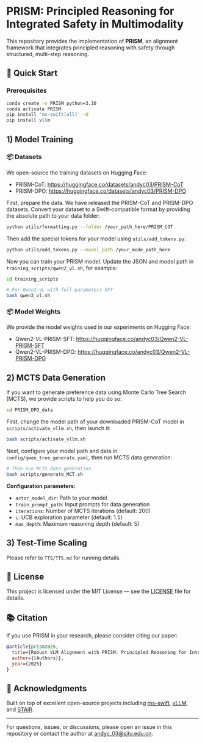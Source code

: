 # PRISM: Principled Reasoning for Integrated Safety in Multimodality

This repository provides the implementation of **PRISM**, an alignment framework that integrates principled reasoning with safety through structured, multi-step reasoning.


## 🚀 Quick Start

### Prerequisites

```bash
conda create -n PRISM python=3.10
conda activate PRISM
pip install 'ms-swift[all]' -U
pip install vllm
```

## 1) Model Training

### 📦 Datasets

We open-source the training datasets on Hugging Face:

- PRISM-CoT: https://huggingface.co/datasets/andyc03/PRISM-CoT
- PRISM-DPO: https://huggingface.co/datasets/andyc03/PRISM-DPO

First, prepare the data. We have released the PRISM-CoT and PRISM-DPO datasets. Convert your dataset to a Swift-compatible format by providing the absolute path to your data folder:

```bash
python utils/formatting.py --folder /your_path_here/PRISM_COT
```

Then add the special tokens for your model using `utils/add_tokens.py`:

```bash
python utils/add_tokens.py --model_path /your_mode_path_here
```

Now you can train your PRISM model. Update the JSON and model path in `training_scripts/qwen2_vl.sh`, for example:

```bash
cd training_scripts

# For Qwen2-VL with full-parameters SFT
bash qwen2_vl.sh
```

### 📦 Model Weights

We provide the model weights used in our experiments on Hugging Face:

- Qwen2-VL-PRISM-SFT: https://huggingface.co/andyc03/Qwen2-VL-PRISM-SFT
- Qwen2-VL-PRISM-DPO: https://huggingface.co/andyc03/Qwen2-VL-PRISM-DPO

## 2) MCTS Data Generation

If you want to generate preference data using Monte Carlo Tree Search (MCTS), we provide scripts to help you do so:

```bash
cd PRISM_DPO_data
```

First, change the model path of your downloaded PRISM-CoT model in `scripts/activate_vllm.sh`, then launch it:

```bash
bash scripts/activate_vllm.sh
```

Next, configure your model path and data in `config/qwen_tree_generate.yaml`, then run MCTS data generation:

```bash
# Then run MCTS data generation
bash scripts/generate_MCT.sh
```

**Configuration parameters:**
- `actor_model_dir`: Path to your model
- `train_prompt_path`: Input prompts for data generation
- `iterations`: Number of MCTS iterations (default: 200)
- `c`: UCB exploration parameter (default: 1.5)
- `max_depth`: Maximum reasoning depth (default: 5)

## 3) Test-Time Scaling

Please refer to `TTS/TTS.md` for running details.

## 📄 License

This project is licensed under the MIT License — see the [LICENSE](LICENSE) file for details.

## 📚 Citation

If you use PRISM in your research, please consider citing our paper:

```bibtex
@article{prism2025,
  title={Robust VLM Alignment with PRISM: Principled Reasoning for Integrated Safety in Multimodality},
  author={[Authors]},
  year={2025}
}
```

## 🙏 Acknowledgments

Built on top of excellent open-source projects including [ms-swift](https://github.com/modelscope/ms-swift), [vLLM](https://github.com/vllm-project/vllm), and [STAIR](https://github.com/thu-ml/STAIR).

---

For questions, issues, or discussions, please open an issue in this repository or contact the author at andyc_03@sjtu.edu.cn.
